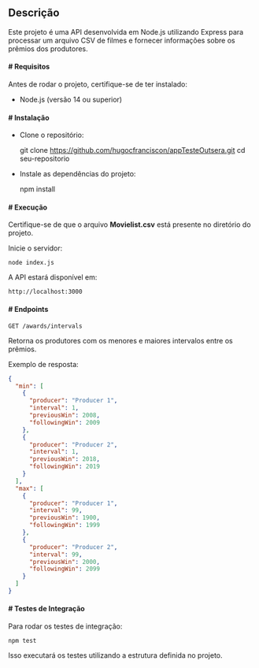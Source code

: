 ## Descrição

Este projeto é uma API desenvolvida em Node.js utilizando Express para processar um arquivo CSV de filmes e fornecer informações sobre os prêmios dos produtores.

#### # Requisitos

Antes de rodar o projeto, certifique-se de ter instalado:

- Node.js (versão 14 ou superior)

#### # Instalação

- Clone o repositório:


    git clone https://github.com/hugocfranciscon/appTesteOutsera.git
    cd seu-repositorio



- Instale as dependências do projeto:

    npm install

#### # Execução

Certifique-se de que o arquivo **Movielist.csv** está presente no diretório do projeto.

Inicie o servidor:

    node index.js

A API estará disponível em:

    http://localhost:3000

#### # Endpoints

    GET /awards/intervals

Retorna os produtores com os menores e maiores intervalos entre os prêmios.

Exemplo de resposta:

```json
{
  "min": [
    {
      "producer": "Producer 1",
      "interval": 1,
      "previousWin": 2008,
      "followingWin": 2009
    },
    {
      "producer": "Producer 2",
      "interval": 1,
      "previousWin": 2018,
      "followingWin": 2019
    }
  ],
  "max": [
    {
      "producer": "Producer 1",
      "interval": 99,
      "previousWin": 1900,
      "followingWin": 1999
    },
    {
      "producer": "Producer 2",
      "interval": 99,
      "previousWin": 2000,
      "followingWin": 2099
    }
  ]
}
```

#### # Testes de Integração
Para rodar os testes de integração:

    npm test

Isso executará os testes utilizando a estrutura definida no projeto.